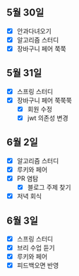 ## 5월 30일

- [x] 안과다녀오기
- [x] 알고리즘 스터디
- [x] 장바구니 페어 쭉쭉

## 5월 31일

- [x] 스프링 스터디
- [x] 장바구니 페어 쭉쭉쭉
  - [x] 회원 수정
  - [x] jwt 의존성 변경

## 6월 2일

- [x] 알고리즘 스터디
- [x] 루키와 페어
- [x] PR 염탐
  - [x] 블로그 주제 찾기
- [x] 저녁 회식

## 6월 3일

- [x] 스프링 스터디
- [x] 브리 수업 듣기
- [x] 루키와 페어
- [x] 피드백오면 반영
